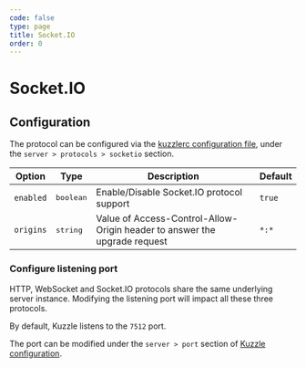 ```yaml
---
code: false
type: page
title: Socket.IO
order: 0
---
```


# Socket.IO

## Configuration

The protocol can be configured via the [kuzzlerc configuration file](/core/1/guide/guides/essentials/configuration/), under the `server > protocols > socketio` section.

| Option    | Type               | Description                                                               | Default |
| --------- | ------------------ | ------------------------------------------------------------------------- | ------- |
| `enabled` | <pre>boolean</pre> | Enable/Disable Socket.IO protocol support                                 | `true`  |
| `origins` | <pre>string</pre>  | Value of Access-Control-Allow-Origin header to answer the upgrade request | `*:*`   |

### Configure listening port

<div class="alert alert-warning">
HTTP, WebSocket and Socket.IO protocols share the same underlying server instance. Modifying the listening port will impact all these three protocols.
</div>

By default, Kuzzle listens to the `7512` port.

The port can be modified under the `server > port` section of [Kuzzle configuration](/core/1/guide/guides/essentials/configuration/).
